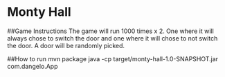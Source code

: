 # Monty Hall
##Game Instructions
The game will run 1000 times x 2.
 One where it will always chose to switch the door and
 one where it will chose to not switch the door.
 A door will be randomly picked.
 
 ##How to run
     mvn package
     java -cp target/monty-hall-1.0-SNAPSHOT.jar com.dangelo.App
 
 
 
 